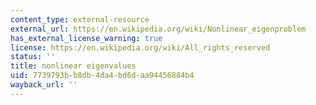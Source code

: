 ```yaml
---
content_type: external-resource
external_url: https://en.wikipedia.org/wiki/Nonlinear_eigenproblem
has_external_license_warning: true
license: https://en.wikipedia.org/wiki/All_rights_reserved
status: ''
title: nonlinear eigenvalues
uid: 7739793b-b8db-4da4-bd6d-aa94456884b4
wayback_url: ''
---
```

